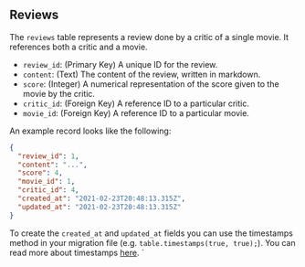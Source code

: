 ## Reviews

The `reviews` table represents a review done by a critic of a single movie. It references both a critic and a movie.

- `review_id`: (Primary Key) A unique ID for the review.
- `content`: (Text) The content of the review, written in markdown.
- `score`: (Integer) A numerical representation of the score given to the movie by the critic.
- `critic_id`: (Foreign Key) A reference ID to a particular critic.
- `movie_id`: (Foreign Key) A reference ID to a particular movie.

An example record looks like the following:

```json
{
  "review_id": 1,
  "content": "...",
  "score": 4,
  "movie_id": 1,
  "critic_id": 4,
  "created_at": "2021-02-23T20:48:13.315Z",
  "updated_at": "2021-02-23T20:48:13.315Z"
}
```

To create the `created_at` and `updated_at` fields you can use the timestamps method in your migration file (e.g. `table.timestamps(true, true);`). You can read more about timestamps [here](https://knexjs.org/#Schema-timestamps).
`
